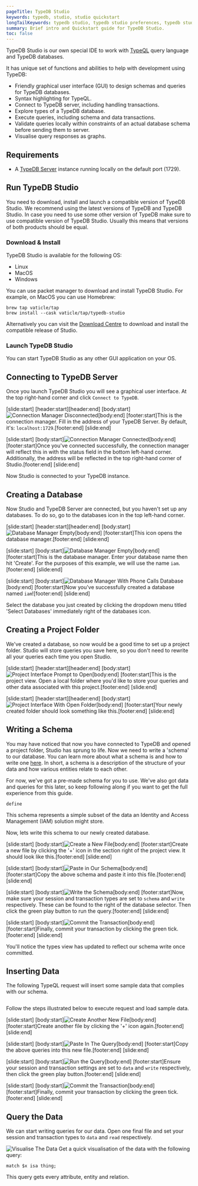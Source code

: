 ```yaml
---
pageTitle: TypeDB Studio
keywords: typedb, studio, studio quickstart
longTailKeywords: typedb studio, typedb studio preferences, typedb studio connection, typedb studio get started
summary: Brief intro and Quickstart guide for TypeDB Studio.
toc: false
---
```


TypeDB Studio is our own special IDE to work with 
[TypeQL](../../11-query/00-overview.md) query language and TypeDB databases.

It has unique set of functions and abilities to help with development using TypeDB:

- Friendly graphical user interface (GUI) to design schemas and queries for TypeDB databases.
- Syntax highlighting for TypeQL.
- Connect to TypeDB server, including handling transactions.
- Explore types of a TypeDB database.
- Execute queries, including schema and data transactions.
- Validate queries locally within constraints of an actual database schema before sending them to server.
- Visualise query responses as graphs.

## Requirements
- A [TypeDB Server](../01-start/02-installation.md) instance running locally on the default port (1729).

## Run TypeDB Studio

You need to download, install and launch a compatible version of TypeDB Studio. We recommend using the latest versions 
of TypeDB and TypeDB Studio. In case you need to use some other version of TypeDB make sure to use compatible version
of TypeDB Studio. Usually this means that versions of both products should be equal.

### Download & Install

TypeDB Studio is available for the following OS:
- Linux
- MacOS
- Windows

You can use packet manager to download and install TypeDB Studio. For example, on MacOS you can use Homebrew:

```
brew tap vaticle/tap
brew install --cask vaticle/tap/typedb-studio
```

Alternatively you can visit the [Download Centre](https://vaticle.com/download#typedb-studio) to download and install 
the compatible release of Studio.

### Launch TypeDB Studio

You can start TypeDB Studio as any other GUI application on your OS.

## Connecting to TypeDB Server

Once you launch TypeDB Studio you will see a graphical user interface. At the top right-hand corner and click 
`Connect to TypeDB`.

<div class="slideshow">

[slide:start]
[header:start][header:end]
[body:start]![Connection Manager Disconnected](../../images/studio/connection-interface-disconnected.png)[body:end]
[footer:start]This is the connection manager. Fill in the address of your TypeDB Server. By default, it's: 
`localhost:1729`.[footer:end]
[slide:end]

[slide:start]
[body:start]![Connection Manager Connected](../../images/studio/connection-interface-connected.png)[body:end]
[footer:start]Once you've connected successfully, the connection manager will reflect this in with the status field in the bottom left-hand corner. Additionally, the address will be reflected in the top right-hand corner of Studio.[footer:end]
[slide:end]
</div>

Now Studio is connected to your TypeDB instance.

## Creating a Database
Now Studio and TypeDB Server are connected, but you haven't set up any databases. To do so, go to the databases icon in 
the top left-hand corner.

<div class="slideshow">

[slide:start]
[header:start][header:end]
[body:start]![Database Manager Empty](../../images/studio/studio-database.png)[body:end]
[footer:start]This icon opens the database manager.[footer:end]
[slide:end]

[slide:start]
[body:start]![Database Manager Empty](../../images/studio/databases-interface-no-databases.png)[body:end]
[footer:start]This is the database manager. Enter your database name then hit 'Create'. For the purposes of this example, we will use the name `iam`.[footer:end]
[slide:end]

[slide:start]
[body:start]![Database Manager With Phone Calls Database](../../images/studio/databases-interface-phone-calls-database.png)[body:end]
[footer:start]Now you've successfully created a database named `iam`![footer:end]
[slide:end]
</div>

Select the database you just created by clicking the dropdown menu titled 'Select Databases' immediately right of the databases icon.

## Creating a Project Folder
We've created a database, so now would be a good time to set up a project folder. Studio will store queries you save here, so you don't need to rewrite all your queries each time you open Studio.

<div class="slideshow">

[slide:start]
[header:start][header:end]
[body:start]![Project Interface Prompt to Open](../../images/studio/project-interface-open.png)[body:end]
[footer:start]This is the project view. Open a local folder where you'd like to store your queries and other data associated with this project.[footer:end]
[slide:end]

[slide:start]
[header:start][header:end]
[body:start]![Project Interface With Open Folder](../../images/studio/project-interface-created-folder.png)[body:end]
[footer:start]Your newly created folder should look something like this.[footer:end]
[slide:end]

</div>

## Writing a Schema
You may have noticed that now you have connected to TypeDB and opened a project folder, Studio has sprung to life. Now we need to write a 'schema' to our database.
You can learn more about what a schema is and how to write one [here](/docs/schema/overview). In short, a schema is a description of the structure of your data and how various entities relate to each other.

For now, we've got a pre-made schema for you to use. We've also got data and queries for this later, so keep following along if you want to get the full experience from this guide.

```typeql
define

```

This schema represents a simple subset of the data an Identity and Access Management (IAM) solution might store.

<!---
- A `call` is a phone call that took place over a duration and started at a given time, relating the person who called and the person who picked up (caller and callee respectively.)
- A `company` is a provider in a contract, and has a name.
- A `contract` is a relation between a customer and a provider.
- A `mutual-caller` is a relation between two callees who share a common caller.
- A `person` is a person. They have a first and last name, a phone number, a city they reside in and an age. They 'play' a caller, a callee or a customer in our schema.
-->

Now, lets write this schema to our newly created database.

<div class="slideshow">

[slide:start]
[body:start]![Create a New File](../../images/studio/project-new-file.png)[body:end]
[footer:start]Create a new file by clicking the '+' icon in the section right of the project view. It should look like this.[footer:end]
[slide:end]

[slide:start]
[body:start]![Paste in Our Schema](../../images/studio/project-schema-pasted.png)[body:end]
[footer:start]Copy the above schema and paste it into this file.[footer:end]
[slide:end]

[slide:start]
[body:start]![Write the Schema](../../images/studio/project-schema-query-run.png)[body:end]
[footer:start]Now, make sure your session and transaction types are set to `schema` and `write` respectively. These can be found to the right of the database selector. Then click the green play button to run the query.[footer:end]
[slide:end]

[slide:start]
[body:start]![Commit the Transaction](../../images/studio/project-schema-committed.png)[body:end]
[footer:start]Finally, commit your transaction by clicking the green tick.[footer:end]
[slide:end]

</div>

You'll notice the types view has updated to reflect our schema write once committed.

## Inserting Data

The following TypeQL request will insert some sample data that complies with our schema.

```typeql

```

Follow the steps illustrated below to execute request and load sample data.

<div class="slideshow">

[slide:start]
[body:start]![Create Another New File](../../images/studio/project-new-file-2.png)[body:end]
[footer:start]Create another file by clicking the '+' icon again.[footer:end]
[slide:end]

[slide:start]
[body:start]![Paste In The Query](../../images/studio/project-data-pasted.png)[body:end]
[footer:start]Copy the above queries into this new file.[footer:end]
[slide:end]

[slide:start]
[body:start]![Run the Query](../../images/studio/project-data-query-run.png)[body:end]
[footer:start]Ensure your session and transaction settings are set to `data` and `write` respectively, then click the green play button.[footer:end]
[slide:end]

[slide:start]
[body:start]![Commit the Transaction](../../images/studio/project-data-committed.png)[body:end]
[footer:start]Finally, commit your transaction by clicking the green tick.[footer:end]
[slide:end]

</div>

## Query the Data

We can start writing queries for our data. Open one final file and set your session and transaction types to `data` and `read` respectively.

![Visualise The Data](../../images/studio/phone-calls-visualisation.png)
Get a quick visualisation of the data with the following query:
```typeql
match $x isa thing;
``` 
This query gets every attribute, entity and relation.